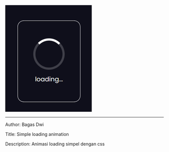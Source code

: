 <img src="Capture.PNG">
<hr>
<p>Author: Bagas Dwi</p>
<p>Title: Simple loading animation</p>
<p>Description: Animasi loading simpel dengan css</p>
